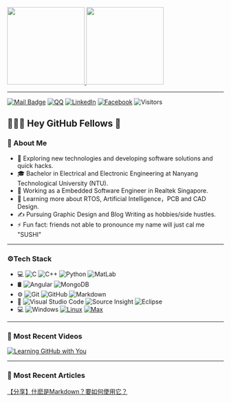 <a href="https://github.com/S10143806H">
  <img height="180em" src="https://github-readme-stats.vercel.app/api?username=S10143806H&theme=vue-dark&show_icons=true" />
  <img height="180em" src="https://github-readme-stats.vercel.app/api/top-langs/?username=S10143806H&theme=vue-dark&layout=compact" />
</a>

-------------

[![Mail Badge](https://img.shields.io/badge/-t.zhuqi@gmail.com-c14438?style=flat&logo=Gmail&logoColor=white&link=mailto:t.zhuqi@gmail.com)](mailto:t.zhuqi@gmail.com)
[![QQ](https://img.shields.io/badge/QQ-644165318-red.svg "QQ")](https://jq.qq.com/?_wv=1027&k=58Ypj9z "QQ")
[![LinkedIn](https://img.shields.io/badge/LinkedIn-Zhu%20Qi-blue?style=flat-square&logo=linkedin)](https://www.linkedin.com/in/zhu-qi-1014/ "LinkedIn")
[![Facebook](https://img.shields.io/badge/Facebook-Zhu%20Qi-blue?style=flat-square&logo=Facebook)](https://www.facebook.com/profile.php?id=100005561439667 "Facebook")
![Visitors](https://visitor-badge.glitch.me/badge?page_id=S10143806H.readme)   

## 👨🏻‍💻 Hey GitHub Fellows 👋
### 🧍 About Me
- 🔭 Exploring new technologies and developing software solutions and quick hacks.
- 🎓 Bachelor in Electrical and Electronic Engineering at Nanyang Technological University (NTU).
- 💼 Working as a Embedded Software Engineer in Realtek Singapore.
- 🌱 Learning more about RTOS, Artificial Intelligence，PCB and CAD Design.
- ✍️ Pursuing Graphic Design and Blog Writing as hobbies/side hustles.
- ⚡ Fun fact: friends not able to pronounce my name will just cal me "SUSHI"

-------------

### ⚙️Tech Stack
- 💻
  ![C](https://img.shields.io/badge/-C-333333?style=flat&logo=Java&logoColor=007396)
  ![C++](https://img.shields.io/badge/-C++-333333?style=flat&logo=C%2B%2B&logoColor=00599C)
  ![Python](https://img.shields.io/badge/-Python-333333?style=flat&logo=python)
  ![MatLab](https://img.shields.io/badge/-Matlab-333333?style=flat&logo=R&logoColor=276DC3)
- 🛢
  ![Angular](https://img.shields.io/badge/-Angular-333333?style=flat&logo=mysql)
  ![MongoDB](https://img.shields.io/badge/-MongoDB-333333?style=flat&logo=mongodb)
- ⚙️ 
  ![Git](https://img.shields.io/badge/-Git-333333?style=flat&logo=git)
  ![GitHub](https://img.shields.io/badge/-GitHub-333333?style=flat&logo=github)
  ![Markdown](https://img.shields.io/badge/-Markdown-333333?style=flat&logo=markdown)
- 🔧 
  ![Visual Studio Code](https://img.shields.io/badge/-Visual%20Studio%20Code-333333?style=flat&logo=visual-studio-code&logoColor=007ACC)
  ![Source Insight](https://img.shields.io/badge/-SoureInsight-333333?style=flat&logo=rstudio)
  ![Eclipse](https://img.shields.io/badge/-Eclipse-333333?style=flat&logo=eclipse-ide&logoColor=2C2255)
- 💻
  ![Windows](https://img.shields.io/badge/-Windows-333333?style=flat&logo=eclipse-ide&logoColor=2C2255)
  [![Linux](https://img.shields.io/badge/OS-Arch%20Linux-33aadd?style=flat-square&logo=arch-linux&logoColor=ffffff)](https://www.archlinux.org/)
  [![Max](https://img.shields.io/badge/macOS-Hackintosh-292e33?style=flat-square&logo=apple&logoColor=ffffff)](https://www.tonymacx86.com/)

-------------
  
### 🎥 Most Recent Videos
[![Learning GitHub with You](https://img.youtube.com/vi/lYRfkmf60A8/0.jpg)](https://youtu.be/lYRfkmf60A8 "Learning GitHub with You")

-------------

### 📝 Most Recent Articles
[【分享】什麽是Markdown？要如何使用它？](https://forum.amebaiot.com/t/markdown-1/514 "【分享】什麽是Markdown？要如何使用它？")
<!--
**S10143806H/S10143806H** is a ✨ _special_ ✨ repository because its `README.md` (this file) appears on your GitHub profile.

Here are some ideas to get you started:

- 🔭 I’m currently working on ...
- 🌱 I’m currently learning ...
- 👯 I’m looking to collaborate on ...
- 🤔 I’m looking for help with ...
- 💬 Ask me about ...
- 📫 How to reach me: ...
- 😄 Pronouns: ...
- ⚡ Fun fact: ...
-->
